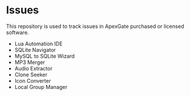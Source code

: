 # Issues

This repository is used to track issues in ApexGate purchased or licensed software.

 - Lua Automation IDE
 - SQLite Navigator
 - MySQL to SQLite Wizard
 - MP3 Merger
 - Audio Extractor
 - Clone Seeker
 - Icon Converter
 - Local Group Manager
